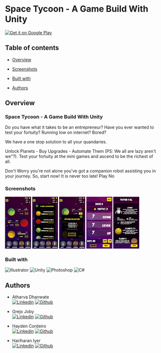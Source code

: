 # Space Tycoon - A Game Build With Unity
<a href='https://play.google.com/store/apps/details?id=com.Teknack.SpaceTycoon'><img alt='Get it on Google Play' src='https://play.google.com/intl/en_us/badges/static/images/badges/en_badge_web_generic.png' width="200"/></a>
## Table of contents

- [Overview](#overview)
- [Screenshots](#screenshots)

- [Built with](#built-with)

- [Authors](#authors)


## Overview

### Space Tycoon - A Game Build With Unity
Do you have what it takes to be an entrepreneur?
Have you ever wanted to test your fortuity?
Running low on internet? Bored?

We have a one stop solution to all your quandaries.

Unlock Planets - Buy Upgrades - Automate Them (PS: We all are lazy aren't we"?).
Test your fortuity at the mini games and ascend to be the richest of all.

Don't Worry you're not alone you've got a companion robot assisting you in your journey.
So, start now! It is never too late! Play No


### Screenshots

<img src="./screenshots/1.png" width="17%"  /> <img src="./screenshots/2.png" width="17%"  />
<img src="./screenshots/3.png" width="17%"  /> <img src="./screenshots/4.png" width="17%"  />
<img src="./screenshots/5.png" width="17%"  /> 
### Built with
![Illustrator](https://img.shields.io/badge/adobeillustrator-%23FF9A00.svg?style=for-the-badge&logo=adobeillustrator&logoColor=white)
![Unity](https://img.shields.io/badge/Unity-100000?style=for-the-badge&logo=unity&logoColor=white)
![Photoshop](https://img.shields.io/badge/adobephotoshop-%2331A8FF.svg?style=for-the-badge&logo=adobephotoshop&logoColor=white)
![C#](https://img.shields.io/badge/c%23-%23239120.svg?style=for-the-badge&logo=c-sharp&logoColor=white)

## Authors

 - Atharva Dhanwate   
 [![Linkedin](https://img.shields.io/badge/LinkedIn-0077B5?style=for-the-badge&logo=linkedin&logoColor=white)](https://www.linkedin.com/in/atharva-dhanvate-156254170)
 [![Github](https://img.shields.io/badge/GitHub-100000?style=for-the-badge&logo=github&logoColor=white)](https://github.com/anonymous-baaka)  

 - Grejo Joby   
 [![Linkedin](https://img.shields.io/badge/LinkedIn-0077B5?style=for-the-badge&logo=linkedin&logoColor=white)](https://www.linkedin.com/in/grejojoby/)
 [![Github](https://img.shields.io/badge/GitHub-100000?style=for-the-badge&logo=github&logoColor=white)](https://github.com/grejojoby) 

 - Hayden Cordeiro   
 [![Linkedin](https://img.shields.io/badge/LinkedIn-0077B5?style=for-the-badge&logo=linkedin&logoColor=white)](https://www.linkedin.com/in/haydencordeiro/)
 [![Github](https://img.shields.io/badge/GitHub-100000?style=for-the-badge&logo=github&logoColor=white)](https://github.com/haydencordeiro)  

 - Hariharan Iyer  
 [![Linkedin](https://img.shields.io/badge/LinkedIn-0077B5?style=for-the-badge&logo=linkedin&logoColor=white)](https://www.linkedin.com/in/iyerhari9999/)
 [![Github](https://img.shields.io/badge/GitHub-100000?style=for-the-badge&logo=github&logoColor=white)](https://github.com/IyerHari9999)  








